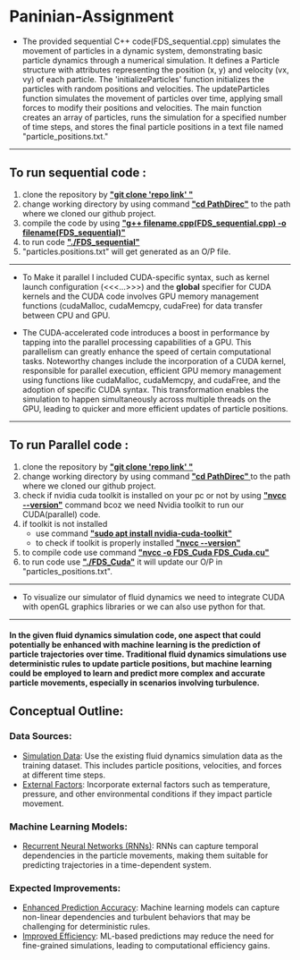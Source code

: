 # Paninian-Assignment


* The provided sequential C++ code(FDS_sequential.cpp) simulates the movement of particles in a dynamic system, demonstrating basic particle dynamics through a numerical simulation. It defines a Particle structure with attributes representing the position (x, y) and velocity (vx, vy) of each particle. The 'initializeParticles' function initializes the particles with random positions and velocities. The updateParticles function simulates the movement of particles over time, applying small forces to modify their positions and velocities. The main function creates an array of particles, runs the simulation for a specified number of time steps, and stores the final particle positions in a text file named "particle_positions.txt."
<hr>

## To run sequential code : 
  1. clone the repository by <b><u>"git clone 'repo link' "</u></b>
  2. change working directory by using command <b><u> "cd PathDirec"</u></b> to the path where we cloned our github project.
  3. compile the code by using <b><u>"g++ filename.cpp(FDS_sequential.cpp) -o filename(FDS_sequential)"</b></u>
  4. to run code <b><u>"./FDS_sequential"</b></u> 
  5. "particles.positions.txt" will get generated as an O/P file.

<hr>

* To Make it parallel I included CUDA-specific syntax, such as kernel launch configuration (<<<...>>>) and the __global__ specifier for CUDA kernels and the CUDA code involves GPU memory management functions (cudaMalloc, cudaMemcpy, cudaFree) for data transfer between CPU and GPU.

* The CUDA-accelerated code introduces a boost in performance by tapping into the parallel processing capabilities of a GPU. This parallelism can greatly enhance the speed of certain computational tasks. Noteworthy changes include the incorporation of a CUDA kernel, responsible for parallel execution, efficient GPU memory management using functions like cudaMalloc, cudaMemcpy, and cudaFree, and the adoption of specific CUDA syntax. This transformation enables the simulation to happen simultaneously across multiple threads on the GPU, leading to quicker and more efficient updates of particle positions.

<hr>

## To run Parallel code :
  1. clone the repository by <b><u>"git clone 'repo link' "</b></u>
  2. change working directory by using command <b><u>"cd PathDirec"  </b></u>to the path where we cloned our github project.
  3. check if nvidia cuda toolkit is installed on your pc or not by using <b><u>"nvcc --version"</b></u> command bcoz we need Nvidia toolkit to run our CUDA(parallel) code.
  4. if toolkit is not installed
       - use command <b><u>"sudo apt install nvidia-cuda-toolkit"</b></u>
       - to check if toolkit is properly installed <b><u>"nvcc --version"</b></u>
  5. to compile code use command <b><u>"nvcc -o FDS_Cuda FDS_Cuda.cu"</b></u>
  6. to run code use <b><u>"./FDS_Cuda"</b></u> it will update our O/P in "particles_positions.txt".

<hr>

* To visualize our simulator of fluid dynamics we need to integrate CUDA with openGL graphics libraries or we can also use python for that.

<hr>

#### In the given fluid dynamics simulation code, one aspect that could potentially be enhanced with machine learning is the prediction of particle trajectories over time. Traditional fluid dynamics simulations use deterministic rules to update particle positions, but machine learning could be employed to learn and predict more complex and accurate particle movements, especially in scenarios involving turbulence.


## Conceptual Outline:
### Data Sources:

* <u>Simulation Data</u>: Use the existing fluid dynamics simulation data as the training dataset. This includes particle positions, velocities, and forces at different time steps.
* <u>External Factors</u>: Incorporate external factors such as temperature, pressure, and other environmental conditions if they impact particle movement.

### Machine Learning Models:

* <u>Recurrent Neural Networks (RNNs)</u>: RNNs can capture temporal dependencies in the particle movements, making them suitable for predicting trajectories in a time-dependent system.

### Expected Improvements:

* <u>Enhanced Prediction Accuracy</u>: Machine learning models can capture non-linear dependencies and turbulent behaviors that may be challenging for deterministic rules.
* <u>Improved Efficiency</u>: ML-based predictions may reduce the need for fine-grained simulations, leading to computational efficiency gains.

